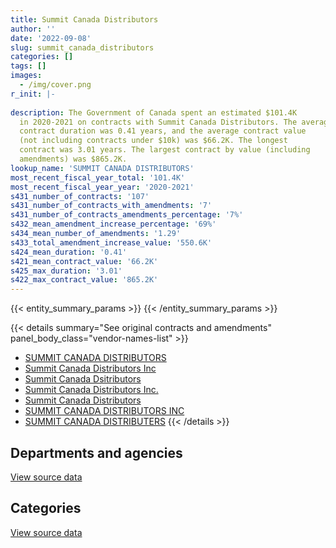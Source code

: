 ```yaml
---
title: Summit Canada Distributors
author: ''
date: '2022-09-08'
slug: summit_canada_distributors
categories: []
tags: []
images:
  - /img/cover.png
r_init: |-
  
description: The Government of Canada spent an estimated $101.4K
  in 2020-2021 on contracts with Summit Canada Distributors. The average
  contract duration was 0.41 years, and the average contract value
  (not including contracts under $10k) was $66.2K. The longest
  contract was 3.01 years. The largest contract by value (including
  amendments) was $865.2K.
lookup_name: 'SUMMIT CANADA DISTRIBUTORS'
most_recent_fiscal_year_total: '101.4K'
most_recent_fiscal_year_year: '2020-2021'
s431_number_of_contracts: '107'
s431_number_of_contracts_with_amendments: '7'
s431_number_of_contracts_amendments_percentage: '7%'
s432_mean_amendment_increase_percentage: '69%'
s434_mean_number_of_amendments: '1.29'
s433_total_amendment_increase_value: '550.6K'
s424_mean_duration: '0.41'
s421_mean_contract_value: '66.2K'
s425_max_duration: '3.01'
s422_max_contract_value: '865.2K'
---
```


<script src="/rmarkdown-libs/htmlwidgets/htmlwidgets.js"></script>
<link href="/rmarkdown-libs/datatables-css/datatables-crosstalk.css" rel="stylesheet" />
<script src="/rmarkdown-libs/datatables-binding/datatables.js"></script>
<script src="/rmarkdown-libs/jquery/jquery-3.6.0.min.js"></script>
<link href="/rmarkdown-libs/dt-core-bootstrap/css/dataTables.bootstrap.min.css" rel="stylesheet" />
<link href="/rmarkdown-libs/dt-core-bootstrap/css/dataTables.bootstrap.extra.css" rel="stylesheet" />
<script src="/rmarkdown-libs/dt-core-bootstrap/js/jquery.dataTables.min.js"></script>
<script src="/rmarkdown-libs/dt-core-bootstrap/js/dataTables.bootstrap.min.js"></script>
<link href="/rmarkdown-libs/crosstalk/css/crosstalk.min.css" rel="stylesheet" />
<script src="/rmarkdown-libs/crosstalk/js/crosstalk.min.js"></script>
<script src="/rmarkdown-libs/htmlwidgets/htmlwidgets.js"></script>
<link href="/rmarkdown-libs/datatables-css/datatables-crosstalk.css" rel="stylesheet" />
<script src="/rmarkdown-libs/datatables-binding/datatables.js"></script>
<script src="/rmarkdown-libs/jquery/jquery-3.6.0.min.js"></script>
<link href="/rmarkdown-libs/dt-core-bootstrap/css/dataTables.bootstrap.min.css" rel="stylesheet" />
<link href="/rmarkdown-libs/dt-core-bootstrap/css/dataTables.bootstrap.extra.css" rel="stylesheet" />
<script src="/rmarkdown-libs/dt-core-bootstrap/js/jquery.dataTables.min.js"></script>
<script src="/rmarkdown-libs/dt-core-bootstrap/js/dataTables.bootstrap.min.js"></script>
<link href="/rmarkdown-libs/crosstalk/css/crosstalk.min.css" rel="stylesheet" />
<script src="/rmarkdown-libs/crosstalk/js/crosstalk.min.js"></script>

{{< entity_summary_params >}}
{{< /entity_summary_params >}}

{{< details summary="See original contracts and amendments" panel_body_class="vendor-names-list" >}}
- [SUMMIT CANADA DISTRIBUTORS](https://search.open.canada.ca/en/ct/?sort=contract_value_f%20desc&page=1&search_text=%22SUMMIT%20CANADA%20DISTRIBUTORS%22)
- [Summit Canada Distributors Inc](https://search.open.canada.ca/en/ct/?sort=contract_value_f%20desc&page=1&search_text=%22Summit%20Canada%20Distributors%20Inc%22)
- [Summit Canada Dsitributors](https://search.open.canada.ca/en/ct/?sort=contract_value_f%20desc&page=1&search_text=%22Summit%20Canada%20Dsitributors%22)
- [Summit Canada Distributors Inc.](https://search.open.canada.ca/en/ct/?sort=contract_value_f%20desc&page=1&search_text=%22Summit%20Canada%20Distributors%20Inc.%22)
- [Summit Canada Distributors](https://search.open.canada.ca/en/ct/?sort=contract_value_f%20desc&page=1&search_text=%22Summit%20Canada%20Distributors%22)
- [SUMMIT CANADA DISTRIBUTORS INC](https://search.open.canada.ca/en/ct/?sort=contract_value_f%20desc&page=1&search_text=%22SUMMIT%20CANADA%20DISTRIBUTORS%20INC%22)
- [SUMMIT CANADA DISTRIBUTERS](https://search.open.canada.ca/en/ct/?sort=contract_value_f%20desc&page=1&search_text=%22SUMMIT%20CANADA%20DISTRIBUTERS%22)
{{< /details >}}

## Departments and agencies

<div id="htmlwidget-1" style="width:100%;height:auto;" class="datatables html-widget"></div>
<script type="application/json" data-for="htmlwidget-1">{"x":{"style":"bootstrap","filter":"none","vertical":false,"data":[["<a href=\"/departments/cbsa-asfc/\">Canada Border Services Agency<\/a>","<a href=\"/departments/csc-scc/\">Correctional Service of Canada<\/a>","<a href=\"/departments/dnd-mdn/\">National Defence<\/a>","<a href=\"/departments/ec/\">Environment and Climate Change Canada<\/a>","<a href=\"/departments/rcmp-grc/\">Royal Canadian Mounted Police<\/a>"],[86410.15,541255.83,40277.74,null,2645127.3],[75059.15,518026.28,175098.57,24097.25,1436584.59],[75264.79,406768.36,null,null,856046.96],[75059.15,null,null,null,26321.9]],"container":"<table class=\"table table-striped table-hover row-border order-column display\">\n  <thead>\n    <tr>\n      <th>Department<\/th>\n      <th>2017-2018<\/th>\n      <th>2018-2019<\/th>\n      <th>2019-2020<\/th>\n      <th>2020-2021<\/th>\n    <\/tr>\n  <\/thead>\n<\/table>","options":{"order":[[4,"desc"]],"pageLength":10,"autoWidth":true,"columnDefs":[{"targets":1,"render":"function(data, type, row, meta) {\n    return type !== 'display' ? data : DTWidget.formatCurrency(data, \"$\", 2, 3, \",\", \".\", true, null);\n  }"},{"targets":2,"render":"function(data, type, row, meta) {\n    return type !== 'display' ? data : DTWidget.formatCurrency(data, \"$\", 2, 3, \",\", \".\", true, null);\n  }"},{"targets":3,"render":"function(data, type, row, meta) {\n    return type !== 'display' ? data : DTWidget.formatCurrency(data, \"$\", 2, 3, \",\", \".\", true, null);\n  }"},{"targets":4,"render":"function(data, type, row, meta) {\n    return type !== 'display' ? data : DTWidget.formatCurrency(data, \"$\", 2, 3, \",\", \".\", true, null);\n  }"},{"width":"16%","targets":[1,2,3,4]},{"className":"dt-right","targets":[1,2,3,4]}],"orderClasses":false}},"evals":["options.columnDefs.0.render","options.columnDefs.1.render","options.columnDefs.2.render","options.columnDefs.3.render"],"jsHooks":[]}</script>
<p class="text-right">
<a href="https://github.com/GoC-Spending/contracts-data/tree/main/data/out/vendors/summit_canada_distributors/summary_by_fiscal_year_by_department.csv" class="source-data-link btn btn-link">View source data</a>
</p>

## Categories

<div id="htmlwidget-2" style="width:100%;height:auto;" class="datatables html-widget"></div>
<script type="application/json" data-for="htmlwidget-2">{"x":{"style":"bootstrap","filter":"none","vertical":false,"data":[["<a href=\"/categories/defence/\">Defence<\/a>","<a href=\"/categories/information_technology/\">Information technology<\/a>","<a href=\"/categories/industrial_products_and_services/\">Industrial products and services<\/a>","<a href=\"/categories/security_and_protection/\">Security and protection<\/a>"],[16464.17,191382.18,1274586.34,1830638.33],[160980.02,502183.75,905207.22,660494.84],[null,497832.6,723206.44,117041.08],[null,26321.9,75059.15,null]],"container":"<table class=\"table table-striped table-hover row-border order-column display\">\n  <thead>\n    <tr>\n      <th>Category<\/th>\n      <th>2017-2018<\/th>\n      <th>2018-2019<\/th>\n      <th>2019-2020<\/th>\n      <th>2020-2021<\/th>\n    <\/tr>\n  <\/thead>\n<\/table>","options":{"order":[[4,"desc"]],"dom":"t","pageLength":30,"autoWidth":true,"columnDefs":[{"targets":1,"render":"function(data, type, row, meta) {\n    return type !== 'display' ? data : DTWidget.formatCurrency(data, \"$\", 2, 3, \",\", \".\", true, null);\n  }"},{"targets":2,"render":"function(data, type, row, meta) {\n    return type !== 'display' ? data : DTWidget.formatCurrency(data, \"$\", 2, 3, \",\", \".\", true, null);\n  }"},{"targets":3,"render":"function(data, type, row, meta) {\n    return type !== 'display' ? data : DTWidget.formatCurrency(data, \"$\", 2, 3, \",\", \".\", true, null);\n  }"},{"targets":4,"render":"function(data, type, row, meta) {\n    return type !== 'display' ? data : DTWidget.formatCurrency(data, \"$\", 2, 3, \",\", \".\", true, null);\n  }"},{"width":"16%","targets":[1,2,3,4]},{"className":"dt-right","targets":[1,2,3,4]}],"orderClasses":false,"lengthMenu":[10,25,30,50,100]}},"evals":["options.columnDefs.0.render","options.columnDefs.1.render","options.columnDefs.2.render","options.columnDefs.3.render"],"jsHooks":[]}</script>
<p class="text-right">
<a href="https://github.com/GoC-Spending/contracts-data/tree/main/data/out/vendors/summit_canada_distributors/summary_by_fiscal_year_by_category.csv" class="source-data-link btn btn-link">View source data</a>
</p>
